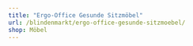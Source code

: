 ```yaml
---
title: "Ergo-Office Gesunde Sitzmöbel"
url: /blindenmarkt/ergo-office-gesunde-sitzmoebel/
shop: Möbel
---
```

